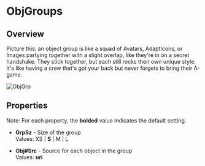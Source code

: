 # ObjGroups

## Overview
Picture this: an object group is like a squad of Avatars, AdaptIcons, or Images partying together with a slight overlap, like they're in on a secret handshake. They stick together, but each still rocks their own unique style. It's like having a crew that's got your back but never forgets to bring their A-game.

![ObjGrp](https://github.com/user-attachments/assets/27b96c6f-d4be-493e-979e-c41c5fe4e260)


## Properties
Note: For each property, the **bolded** value indicates the default setting.

- **GrpSz** - Size of the group  
  Values: XS | **S** | M | L

- **Obj#Src** - Source for each object in the group  
  Values: **uri**
